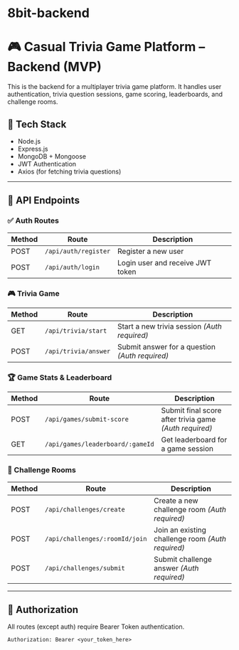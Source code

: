 # 8bit-backend

# 🎮 Casual Trivia Game Platform – Backend (MVP)

This is the backend for a multiplayer trivia game platform. It handles user authentication, trivia question sessions, game scoring, leaderboards, and challenge rooms.

## 🔧 Tech Stack

- Node.js
- Express.js
- MongoDB + Mongoose
- JWT Authentication
- Axios (for fetching trivia questions)

---

## 🚀 API Endpoints

### ✅ Auth Routes

| Method | Route | Description |
|--------|-------|-------------|
| POST   | `/api/auth/register` | Register a new user |
| POST   | `/api/auth/login`    | Login user and receive JWT token |

### 🎮 Trivia Game

| Method | Route | Description |
|--------|-------|-------------|
| GET    | `/api/trivia/start` | Start a new trivia session *(Auth required)* |
| POST   | `/api/trivia/answer` | Submit answer for a question *(Auth required)* |

### 🏆 Game Stats & Leaderboard

| Method | Route | Description |
|--------|-------|-------------|
| POST   | `/api/games/submit-score` | Submit final score after trivia game *(Auth required)* |
| GET    | `/api/games/leaderboard/:gameId` | Get leaderboard for a game session |

### 👥 Challenge Rooms

| Method | Route | Description |
|--------|-------|-------------|
| POST   | `/api/challenges/create` | Create a new challenge room *(Auth required)* |
| POST   | `/api/challenges/:roomId/join` | Join an existing challenge room *(Auth required)* |
| POST   | `/api/challenges/submit` | Submit challenge answer *(Auth required)* |

---

## 🔐 Authorization

All routes (except auth) require Bearer Token authentication.

```http
Authorization: Bearer <your_token_here>
